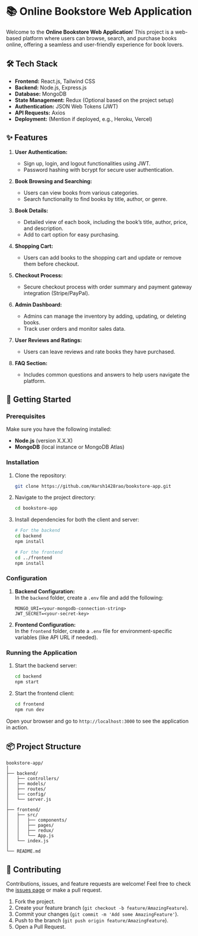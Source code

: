 # 📚 Online Bookstore Web Application

Welcome to the **Online Bookstore Web Application**! This project is a web-based platform where users can browse, search, and purchase books online, offering a seamless and user-friendly experience for book lovers.

## 🛠️ Tech Stack

- **Frontend:** React.js, Tailwind CSS
- **Backend:** Node.js, Express.js
- **Database:** MongoDB
- **State Management:** Redux (Optional based on the project setup)
- **Authentication:** JSON Web Tokens (JWT)
- **API Requests:** Axios
- **Deployment:** (Mention if deployed, e.g., Heroku, Vercel)

## ✨ Features

1. **User Authentication:**
   - Sign up, login, and logout functionalities using JWT.
   - Password hashing with bcrypt for secure user authentication.

2. **Book Browsing and Searching:**
   - Users can view books from various categories.
   - Search functionality to find books by title, author, or genre.

3. **Book Details:**
   - Detailed view of each book, including the book’s title, author, price, and description.
   - Add to cart option for easy purchasing.

4. **Shopping Cart:**
   - Users can add books to the shopping cart and update or remove them before checkout.

5. **Checkout Process:**
   - Secure checkout process with order summary and payment gateway integration (Stripe/PayPal).

6. **Admin Dashboard:**
   - Admins can manage the inventory by adding, updating, or deleting books.
   - Track user orders and monitor sales data.

7. **User Reviews and Ratings:**
   - Users can leave reviews and rate books they have purchased.

8. **FAQ Section:**
   - Includes common questions and answers to help users navigate the platform.

## 🚀 Getting Started

### Prerequisites

Make sure you have the following installed:

- **Node.js** (version X.X.X)
- **MongoDB** (local instance or MongoDB Atlas)

### Installation

1. Clone the repository:

   ```bash
   git clone https://github.com/Harsh1428rao/bookstore-app.git
   ```

2. Navigate to the project directory:

   ```bash
   cd bookstore-app
   ```

3. Install dependencies for both the client and server:

   ```bash
   # For the backend
   cd backend
   npm install

   # For the frontend
   cd ../frontend
   npm install
   ```

### Configuration

1. **Backend Configuration:**  
   In the `backend` folder, create a `.env` file and add the following:

   ```env
   MONGO_URI=<your-mongodb-connection-string>
   JWT_SECRET=<your-secret-key>
   ```

2. **Frontend Configuration:**  
   In the `frontend` folder, create a `.env` file for environment-specific variables (like API URL if needed).

### Running the Application

1. Start the backend server:

   ```bash
   cd backend
   npm start
   ```

2. Start the frontend client:

   ```bash
   cd frontend
   npm run dev
   ```

Open your browser and go to `http://localhost:3000` to see the application in action.

## 📦 Project Structure

```
bookstore-app/
│
├── backend/
│   ├── controllers/
│   ├── models/
│   ├── routes/
│   ├── config/
│   └── server.js
│
├── frontend/
│   ├── src/
│   │   ├── components/
│   │   ├── pages/
│   │   ├── redux/
│   │   └── App.js
│   └── index.js
│
└── README.md
```

## 🤝 Contributing

Contributions, issues, and feature requests are welcome! Feel free to check the [issues page](#) or make a pull request.

1. Fork the project.
2. Create your feature branch (`git checkout -b feature/AmazingFeature`).
3. Commit your changes (`git commit -m 'Add some AmazingFeature'`).
4. Push to the branch (`git push origin feature/AmazingFeature`).
5. Open a Pull Request.

